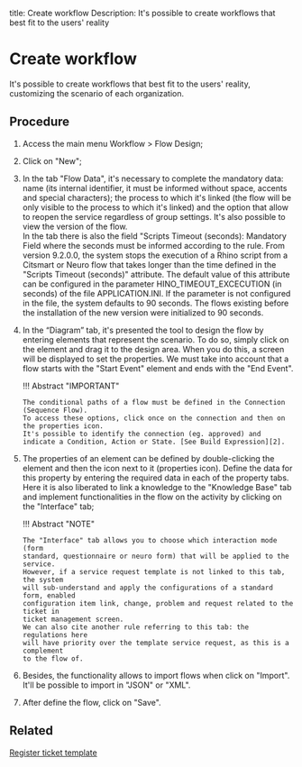 title: Create workflow
Description: It's possible to create workflows that best fit to the users' reality

# Create workflow

 It's possible to create workflows that best fit to the users' reality, customizing the scenario of each organization.

Procedure
------------

1.  Access the main menu Workflow \> Flow Design;

2.  Click on "New";

3.  In the tab "Flow Data", it's necessary to complete the mandatory data: name 
    (its internal identifier, it must be informed without space, accents and special characters); the process to which it's linked (the flow will be only visible to the process to which it's linked) and the option that allow to reopen the service regardless of group settings. It's also possible to view the version of the flow.  
    In the tab there is also the field "Scripts Timeout (seconds): Mandatory Field where the seconds must be informed according to the rule. From version 9.2.0.0, the system stops the execution of a Rhino script from a Citsmart or Neuro flow that takes longer than the time defined in the "Scripts Timeout (seconds)" attribute. The default value of this attribute can be configured in the parameter HINO_TIMEOUT_EXCECUTION (in seconds) of the file APPLICATION.INI. If the parameter is not configured in the file, the system defaults to 90 seconds. The flows existing before the installation of the new version were initialized to 90 seconds.

3.  In the “Diagram” tab, it's presented the tool to design the flow by entering
    elements that represent the scenario. To do so, simply click on the element and drag it to the design area. When you do this, a screen will be displayed to set the properties. We must take into account that a flow starts with the "Start Event" element and ends with the "End Event".

    !!! Abstract "IMPORTANT"
    
        The conditional paths of a flow must be defined in the Connection (Sequence Flow). 
        To access these options, click once on the connection and then on the properties icon.
        It's possible to identify the connection (eg. approved) and indicate a Condition, Action or State. [See Build Expression][2].

4.  The properties of an element can be defined by double-clicking the element 
    and then the icon next to it (properties icon). Define the data for this
    property by entering the required data in each of the property tabs. Here it is also liberated to link a knowledge to the "Knowledge Base" tab and implement functionalities in the flow on the activity by clicking on the "Interface" tab;

    !!! Abstract "NOTE"

        The "Interface" tab allows you to choose which interaction mode (form
        standard, questionnaire or neuro form) that will be applied to the service. 
        However, if a service request template is not linked to this tab, the system 
        will sub-understand and apply the configurations of a standard form, enabled 
        configuration item link, change, problem and request related to the ticket in
        ticket management screen.  
        We can also cite another rule referring to this tab: the regulations here
        will have priority over the template service request, as this is a complement 
        to the flow of.  

5.  Besides, the functionality allows to import flows when click on "Import". It'll be
    possible to import in "JSON" or "XML".

6.  After define the flow, click on "Save".

Related
------------

[Register ticket template](/en-us/citsmart-platform-9/platform-administration/questionnaires/ticket-template.html)

<!-- !!! tip "About"

    <b>Product/Version:</b> CITSmart | 9.00 &nbsp;&nbsp;
    <b>Updated:</b>02/21/2021 – Larissa Lourenço

[2]:/en-us/citsmart-platform-9/workflow/configuration/expressions-creator.html
